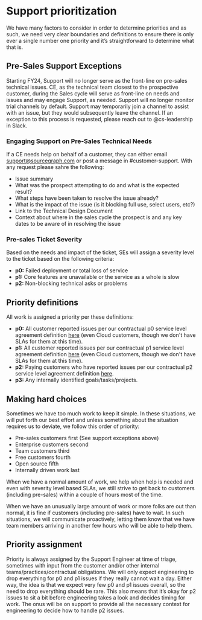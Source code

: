 # Support prioritization

We have many factors to consider in order to determine priorities and as such, we need very clear boundaries and definitions to ensure there is only ever a single number one priority and it’s straightforward to determine what that is.

## Pre-Sales Support Exceptions

Starting FY24, Support will no longer serve as the front-line on pre-sales technical issues. CE, as the technical team closest to the prospective customer, during the Sales cycle will serve as front-line on needs and issues and may engage Support, as needed. Support will no longer monitor trial channels by default. Support may temporarily join a channel to assist with an issue, but they would subsequently leave the channel. If an exception to this process is requested, please reach out to @cs-leadership in Slack.

### Engaging Support on Pre-Sales Technical Needs

If a CE needs help on behalf of a customer, they can either email support@sourcegraph.com or post a message in #customer-support. With any request please sahre the following:

- Issue summary
- What was the prospect attempting to do and what is the expected result?
- What steps have been taken to resolve the issue already?
- What is the impact of the issue (is it blocking full use, select users, etc?)
- Link to the Technical Design Document
- Context about where in the sales cycle the prospect is and any key dates to be aware of in resolving the issue

### Pre-sales Ticket Severity

Based on the needs and impact of the ticket, SEs will assign a severity level to the ticket based on the following criteria:

- **p0:** Failed deployment or total loss of service
- **p1:** Core features are unavailable or the service as a whole is slow
- **p2:** Non-blocking technical asks or problems

## Priority definitions

All work is assigned a priority per these definitions:

- **p0:** All customer reported issues per our contractual p0 service level agreement definition [here](../index.md#slas) (even Cloud customers, though we don't have SLAs for them at this time).
- **p1:** All customer reported issues per our contractual p1 service level agreement definition [here](../index.md#slas) (even Cloud customers, though we don't have SLAs for them at this time).
- **p2:** Paying customers who have reported issues per our contractual p2 service level agreement definition [here](../index.md#slas).
- **p3:** Any internally identified goals/tasks/projects.


## Making hard choices

Sometimes we have too much work to keep it simple. In these situations, we will put forth our best effort and unless something about the situation requires us to deviate, we follow this order of priority:

- Pre-sales customers first (See support exceptions above)
- Enterprise customers second
- Team customers third
- Free customers fourth
- Open source fifth
- Internally driven work last

When we have a normal amount of work, we help when help is needed and even with severity level based SLAs, we still strive to get back to customers (including pre-sales) within a couple of hours most of the time.

When we have an unusually large amount of work or more folks are out than normal, it is fine if customers (including pre-sales) have to wait. In such situations, we will communicate proactively, letting them know that we have team members arriving in another few hours who will be able to help them.

## Priority assignment

Priority is always assigned by the Support Engineer at time of triage, sometimes with input from the customer and/or other internal teams/practices/contractual obligations. We will only expect engineering to drop everything for p0 and p1 issues if they really cannot wait a day. Either way, the idea is that we expect very few p0 and p1 issues overall, so the need to drop everything should be rare. This also means that it’s okay for p2 issues to sit a bit before engineering takes a look and decides timing for work. The onus will be on support to provide all the necessary context for engineering to decide how to handle p2 issues.
